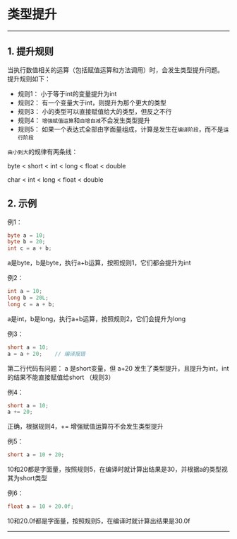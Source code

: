 # 类型提升

---

## 1. 提升规则

当执行数值相关的运算（包括赋值运算和方法调用）时，会发生类型提升问题。
提升规则如下：

* 规则1： 小于等于int的变量提升为int
* 规则2： 有一个变量大于int，则提升为那个更大的类型
* 规则3： 小的类型可以直接赋值给大的类型，但反之不行
* 规则4： `增强赋值运算`和`自增自减`不会发生类型提升
* 规则5： 如果一个表达式全部由字面量组成，计算是发生在`编译阶段`，而不是`运行阶段`

`由小到大`的规律有两条线：

byte  &lt;  short  &lt;  int &lt; long &lt; float &lt; double

char &lt; int &lt; long &lt; float &lt; double

## 2. 示例

例1：

```java
byte a = 10;
byte b = 20;
int c = a + b;
```

a是byte，b是byte，执行a+b运算，按照规则1，它们都会提升为int

例2：

```java
int a = 10;
long b = 20L;
long c = a + b;
```
a是int，b是long，执行a+b运算，按照规则2，它们会提升为long

例3：

```java
short a = 10;
a = a + 20;    // 编译报错
```

第二行代码有问题： a 是short变量，但 a+20 发生了类型提升，且提升为int，int的结果不能直接赋值给short （规则3）


例4：

```java
short a = 10;
a += 20;
```

正确，根据规则4，+= 增强赋值运算符不会发生类型提升


例5：

```java
short a = 10 + 20;
```
10和20都是字面量，按照规则5，在编译时就计算出结果是30，并根据a的类型视其为short类型


例6：

```java
float a = 10 + 20.0f;
```
10和20.0f都是字面量，按照规则5，在编译时就计算出结果是30.0f

---



